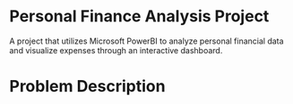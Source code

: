 # Personal Finance Analysis Project
A project that utilizes Microsoft PowerBI to analyze personal financial data and visualize expenses through an interactive dashboard.
# Problem Description
